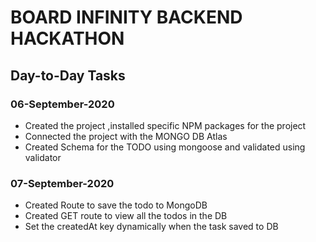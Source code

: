 # BOARD INFINITY BACKEND HACKATHON

## Day-to-Day Tasks

### 06-September-2020

- Created the project ,installed specific NPM packages for the project
- Connected the project with the MONGO DB Atlas
- Created Schema for the TODO using mongoose and validated using validator

### 07-September-2020

- Created Route to save the todo to MongoDB
- Created GET route to view all the todos in the DB
- Set the createdAt key dynamically when the task saved to DB
